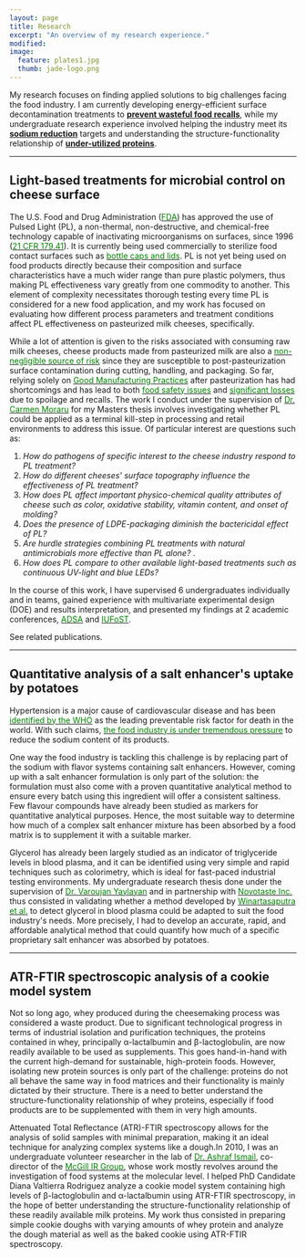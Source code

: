 ```yaml
---
layout: page
title: Research
excerpt: "An overview of my research experience."
modified: 
image: 
  feature: plates1.jpg
  thumb: jade-logo.png
---
```

My research focuses on finding applied solutions to big challenges facing the food industry. I am currently developing energy-efficient surface decontamination treatments to <a href="#PulsedLight">**prevent wasteful food recalls**</a>, while my undergraduate research experience involved helping the industry meet its <a href="#sodium">**sodium reduction**</a> targets and understanding the structure-functionality relationship of <a href="#protein">**under-utilized proteins**</a>.  

___ 

## <a name="PulsedLight">Light-based treatments for microbial control on cheese surface</a>
The U.S. Food and Drug Administration ([<span style="color:green">FDA</span>](http://www.fda.gov)) has approved the use of Pulsed Light (PL), a non-thermal, non-destructive, and chemical-free technology capable of inactivating microorganisms on surfaces, since 1996 ([<span style="color:green">21 CFR 179.41</span>](http://www.accessdata.fda.gov/scripts/cdrh/cfdocs/cfcfr/CFRSearch.cfm?fr=179.41)). It is currently being used commercially to sterilize food contact surfaces such as [<span style="color:green">bottle caps and lids</span>](http://www.claranor.com/sterilization-of-capping-systems). PL is not yet being used on food products directly because their composition and surface characteristics have a much wider range than pure plastic polymers, thus making PL effectiveness vary greatly from one commodity to another. This element of complexity necessitates thorough testing every time PL is considered for a new food application, and my work has focused on evaluating how different process parameters and treatment conditions affect PL effectiveness on pasteurized milk cheeses, specifically. 

While a lot of attention is given to the risks associated with consuming raw milk cheeses, cheese products made from pasteurized milk are also a [<span style="color:green">non-negligible source of risk</span>](http://online.liebertpub.com/doi/pdf/10.1089/fpd.2013.1650) since they are susceptible to post-pasteurization surface contamination during cutting, handling, and packaging. So far, relying solely on [<span style="color:green">Good Manufacturing Practices</span>](http://www.fda.gov/food/guidanceregulation/cgmp/ucm2006830.htm) after pasteurization has had shortcomings and has lead to both <a href="http://www.cdc.gov/listeria/outbreaks/cheese-09-12/index.html"><span style="color:green">food safety issues</span></a> and <a href="http://www.huffingtonpost.com/2010/06/22/blue-mozzarella-investiga_n_618484.html"><span style="color:green">significant losses</span></a> due to spoilage and recalls. The work I conduct under the supervision of [<span style="color:green">Dr. Carmen Moraru</span>](http://blogs.cornell.edu/morarulab/) for my Masters thesis involves investigating whether PL could be applied as a terminal kill-step in processing and retail environments to address this issue. Of particular interest are questions such as:  

1. *How do pathogens of specific interest to the cheese industry respond to PL treatment?*
2. *How do different cheeses' surface topography influence the effectiveness of PL treatment?*
2. *How does PL affect important physico-chemical quality attributes of cheese such as color, oxidative stability, vitamin content, and onset of molding?*
3. *Does the presence of LDPE-packaging diminish the bactericidal effect of PL?* 
4. *Are hurdle strategies combining PL treatments with natural antimicrobials more effective than PL alone?*  .   
6. *How does PL compare to other available light-based treatments such as continuous UV-light and blue LEDs?*

In the course of this work, I have supervised 6 undergraduates individually and in teams, gained experience with multivariate experimental design (DOE) and results interpretation, and presented my findings at 2 academic conferences, <a href="https://www.asas.org/meetings/jam2014/home"><span style="color:green">ADSA</span></a> and <a href="http://iufost2014.org"><span style="color:green">IUFoST</span></a>.  

See related publications.

___    

## <a name="sodium">Quantitative analysis of a salt enhancer's uptake by potatoes</a>
Hypertension is a major cause of cardiovascular disease and has been <a href="http://www.who.int/dietphysicalactivity/Salt_Report_VC_april07.pdf"><span style="color:green">identified by the WHO</span></a> as the leading preventable risk factor for death in the world. With such claims, <a href="http://www.hc-sc.gc.ca/fn-an/legislation/guide-ld/2012-sodium-reduction-indust-eng.php"><span style="color:green">the food industry is under tremendous pressure</span></a> to reduce the sodium content of its products. 

One way the food industry is tackling this challenge is by replacing part of the sodium with flavor systems containing salt enhancers. However, coming up with a salt enhancer formulation is only part of the solution: the formulation must also come with a proven quantitative analytical method to ensure every batch using this ingredient will offer a consistent saltiness. Few flavour compounds have already been studied as markers for quantitative analytical purposes. Hence, the most suitable way to determine how much of a complex salt enhancer mixture has been absorbed by a food matrix is to supplement it with a suitable marker. 

Glycerol has already been largely studied as an indicator of triglyceride levels in blood plasma, and it can be identified using very simple and rapid techniques such as colorimetry, which is ideal for fast-paced industrial testing environments. My undergraduate research thesis done under the supervision of [<span style="color:green">Dr. Varoujan Yaylayan</span>](http://www.mcgill.ca/foodscience/staff-and-research/varoujan-yaylayan) and in partnership with [<span style="color:green">Novotaste Inc.</span>](http://www.novotaste.com) thus consisted in validating whether a method developed by [<span style="color:green">Winartasaputra et al.</span>](http://www.clinchem.org/content/26/5/613.full.pdf) to detect glycerol in blood plasma could be adapted to suit the food industry's needs. More precisely, I had to develop an accurate, rapid, and affordable analytical method that could quantify how much of a specific proprietary salt enhancer was absorbed by potatoes.  

___  

## <a name="protein">ATR-FTIR spectroscopic analysis of a cookie model system</a>
Not so long ago, whey produced during the cheesemaking process was considered a waste product. Due to significant technological progress in terms of industrial isolation and purification techniques, the proteins contained in whey, principally &alpha;-lactalbumin and  &beta;-lactoglobulin, are now readily available to be used as supplements. This goes hand-in-hand with the current high-demand for sustainable, high-protein foods. However, isolating new protein sources is only part of the challenge: proteins do not all behave the same way in food matrices and their functionality is mainly dictated by their structure. There is a need to better understand the structure-functionality relationship of whey proteins, especially if food products are to be supplemented with them in very high amounts.

Attenuated Total Reflectance (ATR)-FTIR spectroscopy allows for the analysis of solid samples with minimal preparation, making it an ideal technique for analyzing complex systems like a dough.In 2010, I was an undergraduate volunteer researcher in the lab of [<span style="color:green">Dr. Ashraf Ismail</span>](http://www.mcgill.ca/foodscience/staff-and-research/ashraf-ismail), co-director of the [<span style="color:green">McGill IR Group</span>](http://www.mcgill.ca/foodscience/mcgill-ir-group), whose work mostly revolves around the investigation of food systems at the molecular level. I helped PhD Candidate Diana Valtierra Rodriguez analyze a cookie model system containing high levels of &beta;-lactoglobulin and &alpha;-lactalbumin using ATR-FTIR spectroscopy, in the hope of better understanding the structure-functionality relationship of these readily available milk proteins. My work thus consisted in preparing simple cookie doughs with varying amounts of whey protein and analyze the dough material as well as the baked cookie using ATR-FTIR spectroscopy.  



